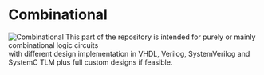 # Combinational
![Combinational](Assets/Pics/comb.png)
This part of the repository is intended for purely or mainly combinational logic circuits  
with different design implementation in VHDL, Verilog, SystemVerilog and SystemC TLM plus full custom designs if feasible.
